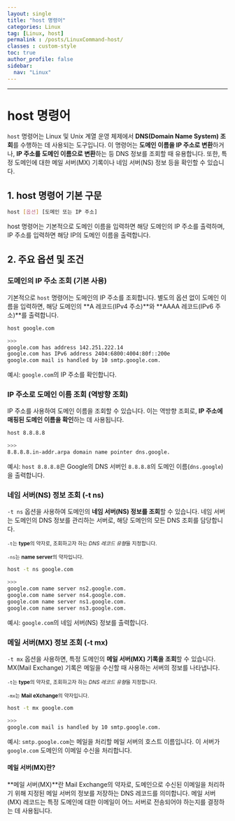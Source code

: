 ```yaml
---
layout: single
title: "host 명령어"
categories: Linux
tag: [Linux, host]
permalink : /posts/LinuxCommand-host/
classes : custom-style
toc: true
author_profile: false
sidebar:
  nav: "Linux"
---
```


<hr>

# host 명령어

`host` 명령어는 Linux 및 Unix 계열 운영 체제에서 **DNS(Domain Name System) 조회**를 수행하는 데 사용되는 도구입니다. 이 명령어는 **도메인 이름을 IP 주소로 변환**하거나, **IP 주소를 도메인 이름으로 변환**하는 등 DNS 정보를 조회할 때 유용합니다. 또한, 특정 도메인에 대한 메일 서버(MX) 기록이나 네임 서버(NS) 정보 등을 확인할 수 있습니다.

## 1. host 명령어 기본 구문

```bash
host [옵션] [도메인 또는 IP 주소]
```

host 명령어는 기본적으로 도메인 이름을 입력하면 해당 도메인의 IP 주소를 출력하며, IP 주소를 입력하면 해당 IP의 도메인 이름을 출력합니다.

## 2. 주요 옵션 및 조건

### 도메인의 IP 주소 조회 (기본 사용)

기본적으로 `host` 명령어는 도메인의 IP 주소를 조회합니다. 별도의 옵션 없이 도메인 이름을 입력하면, 해당 도메인의 **A 레코드(IPv4 주소)**와 **AAAA 레코드(IPv6 주소)**를 출력합니다.

```bash
host google.com

>>>
google.com has address 142.251.222.14
google.com has IPv6 address 2404:6800:4004:80f::200e
google.com mail is handled by 10 smtp.google.com.
```

예시: `google.com`의 IP 주소를 확인합니다.

### IP 주소로 도메인 이름 조회 (역방향 조회)

IP 주소를 사용하여 도메인 이름을 조회할 수 있습니다. 이는 역방향 조회로, **IP 주소에 매핑된 도메인 이름을 확인**하는 데 사용됩니다.

```bash
host 8.8.8.8

>>>
8.8.8.8.in-addr.arpa domain name pointer dns.google.
```

예시: `host 8.8.8.8`은 Google의 DNS 서버인 `8.8.8.8`의 도메인 이름(`dns.google`)을 출력합니다.

### 네임 서버(NS) 정보 조회 (-t ns)

`-t ns` 옵션을 사용하여 도메인의 **네임 서버(NS) 정보를 조회**할 수 있습니다. 네임 서버는 도메인의 DNS 정보를 관리하는 서버로, 해당 도메인의 모든 DNS 조회를 담당합니다.

<small>`-t`는 <b>type</b>의 약자로, 조회하고자 하는 <i>DNS 레코드 유형</i>을 지정합니다.</small>

<small>`-ns`는 <b>name server</b>의 약자입니다.</small>

```bash
host -t ns google.com

>>>
google.com name server ns2.google.com.
google.com name server ns4.google.com.
google.com name server ns1.google.com.
google.com name server ns3.google.com.
```

예시: `google.com`의 네임 서버(NS) 정보를 출력합니다.

### 메일 서버(MX) 정보 조회 (-t mx)

`-t mx` 옵션을 사용하면, 특정 도메인의 **메일 서버(MX) 기록을 조회**할 수 있습니다. MX(Mail Exchange) 기록은 메일을 수신할 때 사용하는 서버의 정보를 나타냅니다.

<small>`-t`는 <b>type</b>의 약자로, 조회하고자 하는 *DNS 레코드 유형*을 지정합니다.</small>

<small>`-mx`는 <b>Mail eXchange</b>의 약자입니다.</small>

```bash
host -t mx google.com

>>>
google.com mail is handled by 10 smtp.google.com.
```

예시: `smtp.google.com`는 메일을 처리할 메일 서버의 호스트 이름입니다. 이 서버가 `google.com` 도메인의 이메일 수신을 처리합니다.  

#### 메일 서버(MX)란?

**메일 서버(MX)**란 Mail Exchange의 약자로, 도메인으로 수신된 이메일을 처리하기 위해 지정된 메일 서버의 정보를 저장하는 DNS 레코드를 의미합니다. 메일 서버(MX) 레코드는 특정 도메인에 대한 이메일이 어느 서버로 전송되어야 하는지를 결정하는 데 사용됩니다.